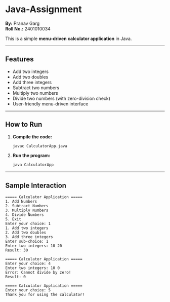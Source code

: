 # Java-Assignment
**By:** Pranav Garg  
**Roll No.:** 2401010034  

This is a simple **menu-driven calculator application** in Java.

---

## Features
- Add two integers  
- Add two doubles  
- Add three integers  
- Subtract two numbers  
- Multiply two numbers  
- Divide two numbers (with zero-division check)  
- User-friendly menu-driven interface  

---

## How to Run
1. **Compile the code:**  
   ```bash
   javac CalculatorApp.java
   ```  
2. **Run the program:**  
   ```bash
   java CalculatorApp
   ```

---

## Sample Interaction
```
===== Calculator Application =====
1. Add Numbers
2. Subtract Numbers
3. Multiply Numbers
4. Divide Numbers
5. Exit
Enter your choice: 1
1. Add two integers
2. Add two doubles
3. Add three integers
Enter sub-choice: 1
Enter two integers: 10 20
Result: 30
```

```
===== Calculator Application =====
Enter your choice: 4
Enter two integers: 10 0
Error: Cannot divide by zero!
Result: 0
```

```
===== Calculator Application =====
Enter your choice: 5
Thank you for using the calculator!
```

